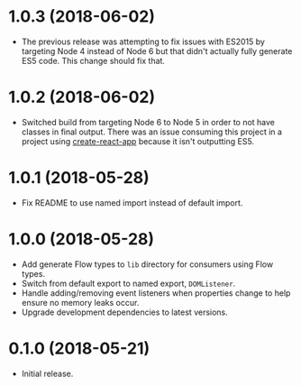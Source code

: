 # 1.0.3 (2018-06-02)

*   The previous release was attempting to fix issues with ES2015 by targeting Node 4 instead of Node 6 but that didn't actually fully generate ES5 code. This change should fix that.


# 1.0.2 (2018-06-02)

*   Switched build from targeting Node 6 to Node 5 in order to not have classes in final output. There was an issue consuming this project in a project using [create-react-app](https://github.com/facebook/create-react-app) because it isn't outputting ES5.


# 1.0.1 (2018-05-28)

*   Fix README to use named import instead of default import.

# 1.0.0 (2018-05-28)

*   Add generate Flow types to `lib` directory for consumers using Flow types.
*   Switch from default export to named export, `DOMListener`.
*   Handle adding/removing event listeners when properties change to help ensure no memory leaks occur.
*   Upgrade development dependencies to latest versions.

# 0.1.0 (2018-05-21)

*   Initial release.


